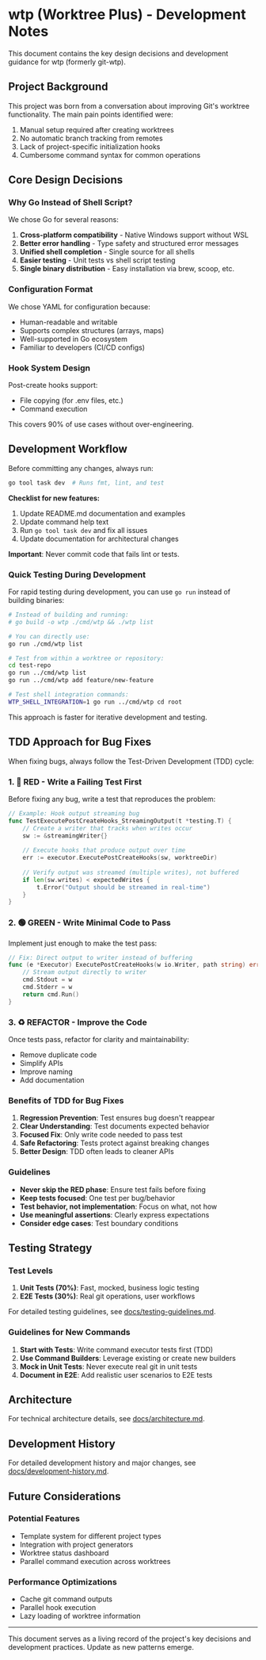# wtp (Worktree Plus) - Development Notes

This document contains the key design decisions and development guidance for wtp (formerly git-wtp).

## Project Background

This project was born from a conversation about improving Git's worktree functionality. The main pain points identified were:

1. Manual setup required after creating worktrees
2. No automatic branch tracking from remotes
3. Lack of project-specific initialization hooks
4. Cumbersome command syntax for common operations

## Core Design Decisions

### Why Go Instead of Shell Script?

We chose Go for several reasons:

1. **Cross-platform compatibility** - Native Windows support without WSL
2. **Better error handling** - Type safety and structured error messages
3. **Unified shell completion** - Single source for all shells
4. **Easier testing** - Unit tests vs shell script testing
5. **Single binary distribution** - Easy installation via brew, scoop, etc.

### Configuration Format

We chose YAML for configuration because:
- Human-readable and writable
- Supports complex structures (arrays, maps)
- Well-supported in Go ecosystem
- Familiar to developers (CI/CD configs)

### Hook System Design

Post-create hooks support:
- File copying (for .env files, etc.)
- Command execution

This covers 90% of use cases without over-engineering.

## Development Workflow

Before committing any changes, always run:

```bash
go tool task dev  # Runs fmt, lint, and test
```

**Checklist for new features:**

1. Update README.md documentation and examples
2. Update command help text
3. Run `go tool task dev` and fix all issues
4. Update documentation for architectural changes

**Important**: Never commit code that fails lint or tests.

### Quick Testing During Development

For rapid testing during development, you can use `go run` instead of building binaries:

```bash
# Instead of building and running:
# go build -o wtp ./cmd/wtp && ./wtp list

# You can directly use:
go run ./cmd/wtp list

# Test from within a worktree or repository:
cd test-repo
go run ../cmd/wtp list
go run ../cmd/wtp add feature/new-feature

# Test shell integration commands:
WTP_SHELL_INTEGRATION=1 go run ../cmd/wtp cd root
```

This approach is faster for iterative development and testing.

## TDD Approach for Bug Fixes

When fixing bugs, always follow the Test-Driven Development (TDD) cycle:

### 1. 🔴 RED - Write a Failing Test First

Before fixing any bug, write a test that reproduces the problem:

```go
// Example: Hook output streaming bug
func TestExecutePostCreateHooks_StreamingOutput(t *testing.T) {
    // Create a writer that tracks when writes occur
    sw := &streamingWriter{}
    
    // Execute hooks that produce output over time
    err := executor.ExecutePostCreateHooks(sw, worktreeDir)
    
    // Verify output was streamed (multiple writes), not buffered
    if len(sw.writes) < expectedWrites {
        t.Error("Output should be streamed in real-time")
    }
}
```

### 2. 🟢 GREEN - Write Minimal Code to Pass

Implement just enough to make the test pass:

```go
// Fix: Direct output to writer instead of buffering
func (e *Executor) ExecutePostCreateHooks(w io.Writer, path string) error {
    // Stream output directly to writer
    cmd.Stdout = w
    cmd.Stderr = w
    return cmd.Run()
}
```

### 3. ♻️ REFACTOR - Improve the Code

Once tests pass, refactor for clarity and maintainability:
- Remove duplicate code
- Simplify APIs
- Improve naming
- Add documentation

### Benefits of TDD for Bug Fixes

1. **Regression Prevention**: Test ensures bug doesn't reappear
2. **Clear Understanding**: Test documents expected behavior
3. **Focused Fix**: Only write code needed to pass test
4. **Safe Refactoring**: Tests protect against breaking changes
5. **Better Design**: TDD often leads to cleaner APIs

### Guidelines

- **Never skip the RED phase**: Ensure test fails before fixing
- **Keep tests focused**: One test per bug/behavior
- **Test behavior, not implementation**: Focus on what, not how
- **Use meaningful assertions**: Clearly express expectations
- **Consider edge cases**: Test boundary conditions

## Testing Strategy

### Test Levels

1. **Unit Tests (70%)**: Fast, mocked, business logic testing
2. **E2E Tests (30%)**: Real git operations, user workflows

For detailed testing guidelines, see [docs/testing-guidelines.md](docs/testing-guidelines.md).

### Guidelines for New Commands

1. **Start with Tests**: Write command executor tests first (TDD)
2. **Use Command Builders**: Leverage existing or create new builders
3. **Mock in Unit Tests**: Never execute real git in unit tests
4. **Document in E2E**: Add realistic user scenarios to E2E tests

## Architecture

For technical architecture details, see [docs/architecture.md](docs/architecture.md).

## Development History

For detailed development history and major changes, see [docs/development-history.md](docs/development-history.md).

## Future Considerations

### Potential Features

- Template system for different project types
- Integration with project generators
- Worktree status dashboard
- Parallel command execution across worktrees

### Performance Optimizations

- Cache git command outputs
- Parallel hook execution
- Lazy loading of worktree information

---

This document serves as a living record of the project's key decisions and development practices. Update as new patterns emerge.
